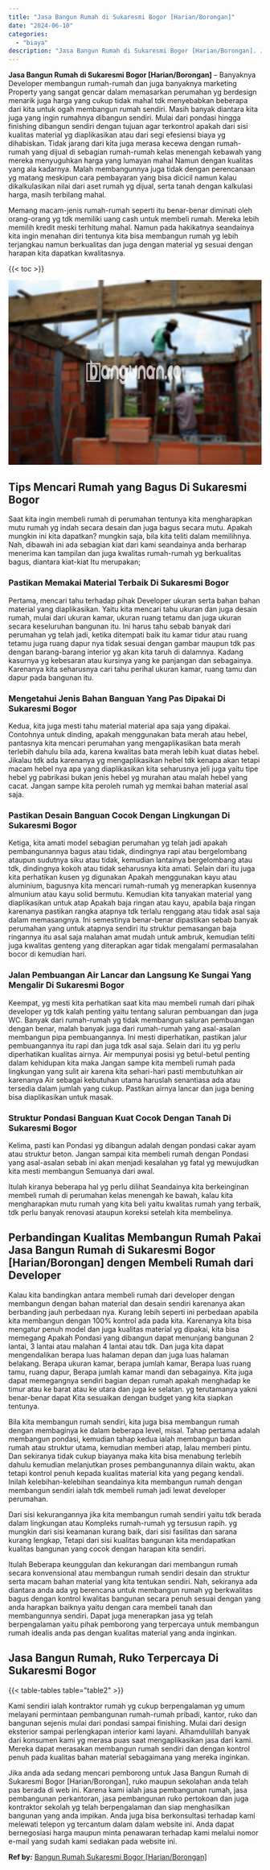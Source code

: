 ```yaml
---
title: "Jasa Bangun Rumah di Sukaresmi Bogor [Harian/Borongan]"
date: "2024-06-10"
categories: 
  - "biaya"
description: "Jasa Bangun Rumah di Sukaresmi Bogor [Harian/Borongan]. Jika anda ada sedang mencari pemborong untuk Jasa Bangun Rumah di Sukaresmi Bogor [Harian/Borongan]..."
---
```


**Jasa Bangun Rumah di Sukaresmi Bogor \[Harian/Borongan\]** – Banyaknya Developer membangun rumah-rumah dan juga banyaknya marketing Property yang sangat gencar dalam memasarkan perumahan yg berdesign menarik juga harga yang cukup tidak mahal tdk menyebabkan beberapa dari kita untuk ogah membangun rumah sendiri. Masih banyak diantara kita juga yang ingin rumahnya dibangun sendiri. Mulai dari pondasi hingga finishing dibangun sendiri dengan tujuan agar terkontrol apakah dari sisi kualitas material yg diaplikasikan atau dari segi efesiensi biaya yg dihabiskan. Tidak jarang dari kita juga merasa kecewa dengan rumah-rumah yang dijual di sebagian rumah-rumah kelas menengah kebawah yang mereka menyuguhkan harga yang lumayan mahal Namun dengan kualitas yang ala kadarnya. Malah membangunnya juga tidak dengan perencanaan yg matang meskipun cara pembayaran yang bisa dicicil namun kalau dikalkulasikan nilai dari aset rumah yg dijual, serta tanah dengan kalkulasi harga, masih terbilang mahal.

Memang macam-jenis rumah-rumah seperti itu benar-benar diminati oleh orang-orang yg tdk memiliki uang cash untuk membeli rumah. Mereka lebih memilih kredit meski terhitung mahal. Namun pada hakikatnya seandainya kita ingin menahan diri tentunya kita bisa membangun rumah yg lebih terjangkau namun berkualitas dan juga dengan material yg sesuai dengan harapan kita dapatkan kwalitasnya.

{{< toc >}}

![Jasa Bangun Rumah di Sukaresmi Bogor [Harian/Borongan]](/images/borong-bangunan-05.png)

## Tips Mencari Rumah yang Bagus Di Sukaresmi Bogor

Saat kita ingin membeli rumah di perumahan tentunya kita mengharapkan mutu rumah yg indah secara desain dan juga bagus secara mutu. Apakah mungkin ini kita dapatkan? mungkin saja, bila kita teliti dalam memilihnya. Nah, dibawah ini ada sebagian kiat dari kami seandainya anda berharap menerima kan tampilan dan juga kwalitas rumah-rumah yg berkualitas bagus, diantara kiat-kiat Itu merupakan;

### Pastikan Memakai Material Terbaik Di Sukaresmi Bogor

Pertama, mencari tahu terhadap pihak Developer ukuran serta bahan bahan material yang diaplikasikan. Yaitu kita mencari tahu ukuran dan juga desain rumah, mulai dari ukuran kamar, ukuran ruang tetamu dan juga ukuran secara keseluruhan bangunan itu. Ini harus tahu sebab banyak dari perumahan yg telah jadi, ketika ditempati baik itu kamar tidur atau ruang tetamu juga ruang dapur nya tidak sesuai dengan gambar maupun tdk pas dengan barang-barang interior yg akan kita taruh di dalamnya. Kadang kasurnya yg kebesaran atau kursinya yang ke panjangan dan sebagainya. Karenanya kita seharusnya cari tahu perihal ukuran kamar, ruang tamu dan dapur pada bangunan itu.

### Mengetahui Jenis Bahan Banguan Yang Pas Dipakai Di Sukaresmi Bogor

Kedua, kita juga mesti tahu material material apa saja yang dipakai. Contohnya untuk dinding, apakah menggunakan bata merah atau hebel, pantasnya kita mencari perumahan yang mengaplikasikan bata merah terlebih dahulu bila ada, karena kwalitas bata merah lebih kuat diatas hebel. Jikalau tdk ada karenanya yg mengaplikasikan hebel tdk kenapa akan tetapi macam hebel nya apa yang diaplikasikan kita seharusnya jeli juga yaitu tipe hebel yg pabrikasi bukan jenis hebel yg murahan atau malah hebel yang cacat. Jangan sampe kita peroleh rumah yg memkai bahan material asal saja.

### Pastikan Desain Banguan Cocok Dengan Lingkungan Di Sukaresmi Bogor

Ketiga, kita amati model sebagian perumahan yg telah jadi apakah pembangunannya bagus atau tidak, dindingnya rapi atau bergelombang ataupun sudutnya siku atau tidak, kemudian lantainya bergelombang atau tdk, dindingnya kokoh atau tidak seharusnya kita amati. Selain dari itu juga kita perhatikan kusen yg digunakan Apakah menggunakan kayu atau aluminium, bagusnya kita mencari rumah-rumah yg menerapkan kusennya almunium atau kayu solid bermutu. Kemudian kita tanyakan material yang diaplikasikan untuk atap Apakah baja ringan atau kayu, apabila baja ringan karenanya pastikan rangka atapnya tdk terlalu renggang atau tidak asal saja dalam memasangnya. Ini semestinya benar-benar dipastikan sebab banyak perumahan yang untuk atapnya sendiri itu struktur pemasangan baja ringannya itu asal saja malahan amat mudah untuk ambruk, kemudian teliti juga kwalitas genteng yang diterapkan agar tidak mengalami permasalahan bocor di kemudian hari.

### Jalan Pembuangan Air Lancar dan Langsung Ke Sungai Yang Mengalir Di Sukaresmi Bogor

Keempat, yg mesti kita perhatikan saat kita mau membeli rumah dari pihak developer yg tdk kalah penting yaitu tentang saluran pembuangan dan juga WC. Banyak dari rumah-rumah yg tidak membangun saluran pembuangan dengan benar, malah banyak juga dari rumah-rumah yang asal-asalan membangun pipa pembuangannya. Ini mesti diperhatikan, pastikan jalur pembuangannya itu rapi dan juga tdk asal saja. Selain dari itu yg perlu diperhatikan kualitas airnya. Air mempunyai posisi yg betul-betul penting dalam kehidupan kita maka Jangan sampe kita membeli rumah pada lingkungan yang sulit air karena kita sehari-hari pasti membutuhkan air karenanya Air sebagai kebutuhan utama haruslah senantiasa ada atau tersedia dalam jumlah yang cukup. Pastikan airnya lancar dan juga bening bisa diaplikasikan untuk masak.

### Struktur Pondasi Banguan Kuat Cocok Dengan Tanah Di Sukaresmi Bogor

Kelima, pasti kan Pondasi yg dibangun adalah dengan pondasi cakar ayam atau struktur beton. Jangan sampai kita membeli rumah dengan Pondasi yang asal-asalan sebab ini akan menjadi kesalahan yg fatal yg mewujudkan kita mesti membangun Semuanya dari awal.

Itulah kiranya beberapa hal yg perlu dilihat Seandainya kita berkeinginan membeli rumah di perumahan kelas menengah ke bawah, kalau kita mengharapkan mutu rumah yang kita beli yaitu kwalitas rumah yang terbaik, tdk perlu banyak renovasi ataupun koreksi setelah kita membelinya.

## Perbandingan Kualitas Membangun Rumah Pakai Jasa Bangun Rumah di Sukaresmi Bogor \[Harian/Borongan\] dengen Membeli Rumah dari Developer

Kalau kita bandingkan antara membeli rumah dari developer dengan membangun dengan bahan material dan desain sendiri karenanya akan berbanding jauh perbedaan nya. Kurang lebih seperti ini perbedaan apabila kita membangun dengan 100% kontrol ada pada kita. Karenanya kita bisa mengatur penuh model dan juga kualitas material yg dipakai, kita bisa memegang Apakah Pondasi yang dibangun dapat menunjang bangunan 2 lantai, 3 lantai atau malahan 4 lantai atau tdk. Dan juga kita dapat mengendalikan berapa luas halaman depan dan juga luas halaman belakang. Berapa ukuran kamar, berapa jumlah kamar, Berapa luas ruang tamu, ruang dapur, Berapa jumlah kamar mandi dan sebagainya. Kita juga dapat memegangnya sendiri bagian depan rumah apakah menghadap ke timur atau ke barat atau ke utara dan juga ke selatan. yg terutamanya yakni benar-benar dapat Kita sesuaikan dengan budget yang kita siapkan tentunya.

Bila kita membangun rumah sendiri, kita juga bisa membangun rumah dengan membaginya ke dalam beberapa level, misal. Tahap pertama adalah membangun pondasi, kemudian tahap kedua ialah membangun badan rumah atau struktur utama, kemudian memberi atap, lalau memberi pintu. Dan sekiranya tidak cukup biayanya maka kita bisa menabung terlebih dahulu kemudian melanjutkan proses pembangunannya dilain waktu, akan tetapi kontrol penuh kepada kualitas material kita yang pegang kendali. Inilah kelebihan-kelebihan seandainya kita membangun rumah dengan membangun sendiri ialah tdk membeli rumah jadi lewat developer perumahan.

Dari sisi kekurangannya jika kita membangun rumah sendiri yaitu tdk berada dalam lingkungan atau Kompleks rumah-rumah yg tersusun rapih. yg mungkin dari sisi keamanan kurang baik, dari sisi fasilitas dan sarana kurang lengkap, Tetapi dari sisi kualitas bangunan kita mendapatkan kualitas bangunan yang cocok dengan harapan kita sendiri.

Itulah Beberapa keunggulan dan kekurangan dari membangun rumah secara konvensional atau membangun rumah sendiri desain dan struktur serta macam bahan material yang kita tentukan sendiri. Nah, sekiranya ada diantara anda ada yg berencana untuk membangun rumah yg berkwalitas bagus dengan kontrol kwalitas bangunan secara penuh sesuai dengan yang anda harapkan baiknya yaitu dengan cara membeli tanah dan membangunnya sendiri. Dapat juga menerapkan jasa yg telah berpengalaman yaitu pihak pemborong yang terpercaya untuk membangun rumah idealis anda pas dengan kualitas material yang anda inginkan.

## Jasa Bangun Rumah, Ruko Terpercaya Di Sukaresmi Bogor

{{< table-tables table="table2" >}}

Kami sendiri ialah kontraktor rumah yg cukup berpengalaman yg umum melayani permintaan pembangunan rumah-rumah pribadi, kantor, ruko dan bangunan sejenis mulai dari pondasi sampai finishing. Mulai dari design eksterior sampai perlengkapan interior kami layani. Alhamdulillah banyak dari konsumen kami yg merasa puas saat mengaplikasikan jasa dari kami. Mereka dapat merasakan membangun rumah sendiri dan dengan kontrol penuh pada kualitas bahan material sebagaimana yang mereka inginkan.

Jika anda ada sedang mencari pemborong untuk Jasa Bangun Rumah di Sukaresmi Bogor \[Harian/Borongan\], ruko maupun sekolahan anda telah pas berada di web ini. Karena kami ialah jasa pembangunan rumah, jasa pembangunan perkantoran, jasa pembangunan ruko pertokoan dan juga kontraktor sekolah yg telah berpengalaman dan siap menghasilkan bangunan yang anda impikan. Anda juga bisa berkonsultasi terhadap kami melewati telepon yg tercantum dalam dalam website ini. Anda dapat bernegosiasi harga maupun minta penawaran terhadap kami melalui nomor e-mail yang sudah kami sediakan pada website ini.

**Ref by:** [Bangun Rumah Sukaresmi Bogor [Harian/Borongan]](https://id.wikipedia.org/wiki/Bangun)
